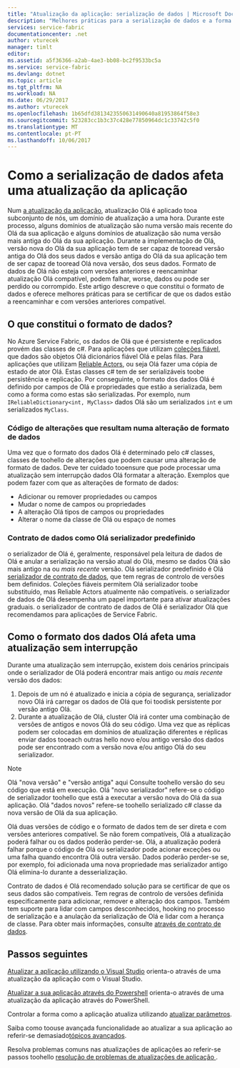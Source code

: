```yaml
---
title: "Atualização da aplicação: serialização de dados | Microsoft Docs"
description: "Melhores práticas para a serialização de dados e a forma como afeta a atualizações graduais de aplicação."
services: service-fabric
documentationcenter: .net
author: vturecek
manager: timlt
editor: 
ms.assetid: a5f36366-a2ab-4ae3-bb08-bc2f9533bc5a
ms.service: service-fabric
ms.devlang: dotnet
ms.topic: article
ms.tgt_pltfrm: NA
ms.workload: NA
ms.date: 06/29/2017
ms.author: vturecek
ms.openlocfilehash: 1b65dfd3813423550631490640a81953864f58e3
ms.sourcegitcommit: 523283cc1b3c37c428e77850964dc1c33742c5f0
ms.translationtype: MT
ms.contentlocale: pt-PT
ms.lasthandoff: 10/06/2017
---
```

# <a name="how-data-serialization-affects-an-application-upgrade"></a>Como a serialização de dados afeta uma atualização da aplicação
Num [a atualização da aplicação](service-fabric-application-upgrade.md), atualização Olá é aplicado tooa subconjunto de nós, um domínio de atualização a uma hora. Durante este processo, alguns domínios de atualização são numa versão mais recente do Olá da sua aplicação e alguns domínios de atualização são numa versão mais antiga do Olá da sua aplicação. Durante a implementação de Olá, versão nova do Olá da sua aplicação tem de ser capaz de tooread versão antiga do Olá dos seus dados e versão antiga do Olá da sua aplicação tem de ser capaz de tooread Olá nova versão, dos seus dados. Formato de dados de Olá não esteja com versões anteriores e reencaminhar atualização Olá compatível, podem falhar, worse, dados ou pode ser perdido ou corrompido. Este artigo descreve o que constitui o formato de dados e oferece melhores práticas para se certificar de que os dados estão a reencaminhar e com versões anteriores compatível.

## <a name="what-makes-up-your-data-format"></a>O que constitui o formato de dados?
No Azure Service Fabric, os dados de Olá que é persistente e replicados provém das classes de c#. Para aplicações que utilizam [coleções fiável](service-fabric-reliable-services-reliable-collections.md), que dados são objetos Olá dicionários fiável Olá e pelas filas. Para aplicações que utilizam [Reliable Actors](service-fabric-reliable-actors-introduction.md), ou seja Olá fazer uma cópia de estado de ator Olá. Estas classes c# tem de ser serializáveis toobe persistência e replicação. Por conseguinte, o formato dos dados Olá é definido por campos de Olá e propriedades que estão a serializada, bem como a forma como estas são serializadas. Por exemplo, num `IReliableDictionary<int, MyClass>` dados Olá são um serializados `int` e um serializados `MyClass`.

### <a name="code-changes-that-result-in-a-data-format-change"></a>Código de alterações que resultam numa alteração de formato de dados
Uma vez que o formato dos dados Olá é determinado pelo c# classes, classes de toohello de alterações que podem causar uma alteração de formato de dados. Deve ter cuidado tooensure que pode processar uma atualização sem interrupção dados Olá formatar a alteração. Exemplos que podem fazer com que as alterações de formato de dados:

* Adicionar ou remover propriedades ou campos
* Mudar o nome de campos ou propriedades
* A alteração Olá tipos de campos ou propriedades
* Alterar o nome da classe de Olá ou espaço de nomes

### <a name="data-contract-as-hello-default-serializer"></a>Contrato de dados como Olá serializador predefinido
o serializador de Olá é, geralmente, responsável pela leitura de dados de Olá e anular a serialização na versão atual do Olá, mesmo se dados Olá são mais antigo na ou *mais recente* versão. Olá serializador predefinido é Olá [serializador de contrato de dados](https://msdn.microsoft.com/library/ms733127.aspx), que tem regras de controlo de versões bem definidos. Coleções fiáveis permitem Olá serializador toobe substituído, mas Reliable Actors atualmente não compatíveis. o serializador de dados de Olá desempenha um papel importante para ativar atualizações graduais. o serializador de contrato de dados de Olá é serializador Olá que recomendamos para aplicações de Service Fabric.

## <a name="how-hello-data-format-affects-a-rolling-upgrade"></a>Como o formato dos dados Olá afeta uma atualização sem interrupção
Durante uma atualização sem interrupção, existem dois cenários principais onde o serializador de Olá poderá encontrar mais antigo ou *mais recente* versão dos dados:

1. Depois de um nó é atualizado e inicia a cópia de segurança, serializador novo Olá irá carregar os dados de Olá que foi toodisk persistente por versão antigo Olá.
2. Durante a atualização de Olá, cluster Olá irá conter uma combinação de versões de antigos e novos Olá do seu código. Uma vez que as réplicas podem ser colocadas em domínios de atualização diferentes e réplicas enviar dados tooeach outras hello novo e/ou antigo versão dos dados pode ser encontrado com a versão nova e/ou antigo Olá do seu serializador.

> [!NOTE]
> Olá "nova versão" e "versão antiga" aqui Consulte toohello versão do seu código que está em execução. Olá "novo serializador" refere-se o código de serializador toohello que está a executar a versão nova do Olá da sua aplicação. Olá "dados novos" refere-se toohello serializado c# classe da nova versão de Olá da sua aplicação.
> 
> 

Olá duas versões de código e o formato de dados tem de ser direta e com versões anteriores compatível. Se não forem compatíveis, Olá a atualização poderá falhar ou os dados poderão perder-se. Olá, a atualização poderá falhar porque o código de Olá ou serializador pode acionar exceções ou uma falha quando encontra Olá outra versão. Dados poderão perder-se se, por exemplo, foi adicionada uma nova propriedade mas serializador antigo Olá elimina-lo durante a desserialização.

Contrato de dados é Olá recomendado solução para se certificar de que os seus dados são compatíveis. Tem regras de controlo de versões definida especificamente para adicionar, remover e alteração dos campos. Também tem suporte para lidar com campos desconhecidos, hooking no processo de serialização e a anulação da serialização de Olá e lidar com a herança de classe. Para obter mais informações, consulte [através de contrato de dados](https://msdn.microsoft.com/library/ms733127.aspx).

## <a name="next-steps"></a>Passos seguintes
[Atualizar a aplicação utilizando o Visual Studio](service-fabric-application-upgrade-tutorial.md) orienta-o através de uma atualização da aplicação com o Visual Studio.

[Atualizar a sua aplicação através do Powershell](service-fabric-application-upgrade-tutorial-powershell.md) orienta-o através de uma atualização da aplicação através do PowerShell.

Controlar a forma como a aplicação atualiza utilizando [atualizar parâmetros](service-fabric-application-upgrade-parameters.md).

Saiba como toouse avançada funcionalidade ao atualizar a sua aplicação ao referir-se demasiado[tópicos avançados](service-fabric-application-upgrade-advanced.md).

Resolva problemas comuns nas atualizações de aplicações ao referir-se passos toohello [resolução de problemas de atualizações de aplicação ](service-fabric-application-upgrade-troubleshooting.md).

